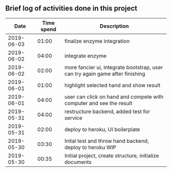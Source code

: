 ## Brief log of activities done in this project

| Date | Time spend | Description |
| - | - | - |
| 2019-06-03 | 01:00 | finalize enzyme integration |
| 2019-06-02 | 04:00 | integrate enzyme |
| 2019-06-02 | 02:00 | more fancier ui, integrate bootstrap, user can try again game after finishing |
| 2019-06-01 | 01:00 | highlight selected hand and show result |
| 2019-06-01 | 04:00 | user can click on hand and compete with computer and see the result |
| 2019-05-31 | 04:00 | restructure backend, added test for service |
| 2019-05-31 | 02:00 | deploy to heroku, UI boilerplate |
| 2019-05-30 | 03:30 | Inital test and throw hand backend, deploy to heroku WIP |
| 2019-05-30 | 00:35 | Initial project, create structure, initialize documents |
